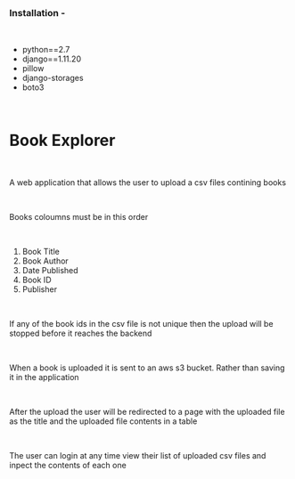 <br>
<h3>Installation -</h3> 
<br>
<ul>
	<li>python==2.7</li>
	<li>django==1.11.20</li>
	<li>pillow</li>
	<li>django-storages</li>
	<li>boto3</li>
</ul>
<br>
<h1>Book Explorer</h1>
<br>
<p>A web application that allows the user to upload a csv files contining books</p>
<br>
<p>Books coloumns must be in this order</p>
<br>
<ol>
	<li>Book Title</li>
	<li>Book Author</li>
	<li>Date Published</li>
	<li>Book ID</li>
	<li>Publisher</li>
</ol>
<br>
<p>If any of the book ids in the csv file is not unique then the upload will be stopped before it reaches the backend</p>
<br>
<p>When a book is uploaded it is sent to an aws s3 bucket. Rather than saving it in the application</p>
<br>
<p>After the upload the user will be redirected to a page with the uploaded file as the title and the uploaded file contents in a table</p>
<br>
<p>The user can login at any time view their list of uploaded csv files and inpect the contents of each one</p>

